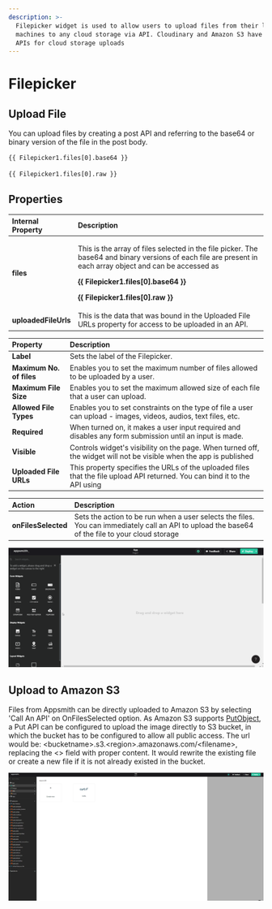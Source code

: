 ```yaml
---
description: >-
  Filepicker widget is used to allow users to upload files from their local
  machines to any cloud storage via API. Cloudinary and Amazon S3 have simple
  APIs for cloud storage uploads
---
```


# Filepicker

## Upload File

You can upload files by creating a post API and referring to the base64 or binary version of the file in the post body.

```text
{{ Filepicker1.files[0].base64 }}

{{ Filepicker1.files[0].raw }}
```

## Properties

<table>
  <thead>
    <tr>
      <th style="text-align:left">Internal Property</th>
      <th style="text-align:left">Description</th>
    </tr>
  </thead>
  <tbody>
    <tr>
      <td style="text-align:left"><b>files</b>
      </td>
      <td style="text-align:left">
        <p>This is the array of files selected in the file picker. The base64 and
          binary versions of each file are present in each array object and can be
          accessed as</p>
        <p><b>{{ Filepicker1.files[0].base64 }}</b>
        </p>
        <p><b>{{ Filepicker1.files[0].raw }}</b>
        </p>
      </td>
    </tr>
    <tr>
      <td style="text-align:left"><b>uploadedFileUrls</b>
      </td>
      <td style="text-align:left">This is the data that was bound in the Uploaded File URLs property for
        access to be uploaded in an API.</td>
    </tr>
  </tbody>
</table>

| Property | Description |
| :--- | :--- |
| **Label** | Sets the label of the Filepicker. |
| **Maximum  No. of files** | Enables you to set the maximum number of files allowed to be uploaded by a user. |
| **Maximum File Size** | Enables you to set the maximum allowed size of each file that a user can upload. |
| **Allowed File Types** | Enables you to set constraints on the type of file a user can upload - images, videos, audios, text files, etc. |
| **Required** | When turned on, it makes a user input required and disables any form submission until an input is made. |
| **Visible** | Controls widget's visibility on the page. When turned off, the widget will not be visible when the app is published |
| **Uploaded File URLs** | This property specifies the URLs of the uploaded files that the file upload API returned. You can bind it to the API using  |

| Action | Description |
| :--- | :--- |
| **onFilesSelected** | Sets the action to be run when a user selects the files. You can immediately call an API to upload the base64 of the file to your cloud storage |

![](../.gitbook/assets/filepicker.gif)

## Upload to Amazon S3 
Files from Appsmith can be directly uploaded to Amazon S3 by selecting 'Call An API' on OnFilesSelected option. As Amazon S3 supports [PutObject](https://docs.aws.amazon.com/AmazonS3/latest/API/API_PutObject.html), a Put API can be configured to upload the image directly to S3 bucket, in which the bucket has to be configured to allow all public access. The url would be: \<bucketname>.s3.\<region>.amazonaws.com/\<filename>, replacing the \<> field with proper content. It would rewrite the existing file or create a new file if it is not already existed in the bucket. 

![](../.gitbook/assets/fileUploadtoAWS.gif)
